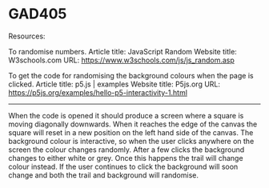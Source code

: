 # GAD405

Resources:

To randomise numbers.
Article title:	JavaScript Random
Website title:	W3schools.com
URL:	https://www.w3schools.com/js/js_random.asp

To get the code for randomising the background colours when the page is clicked.
Article title:	p5.js | examples
Website title:	P5js.org
URL:	https://p5js.org/examples/hello-p5-interactivity-1.html


-----------------------------------------------------------------
When the code is opened it should produce a screen where a square is moving diagonally downwards. When it reaches the edge of the canvas the square will reset in a new position on the left hand side of the canvas.
The background colour is interactive, so when the user clicks anywhere on the screen the colour changes randomly. After a few clicks the background changes to either white or grey. Once this happens the trail will change colour instead. If the user continues to click the background will soon change and both the trail and background will randomise.
